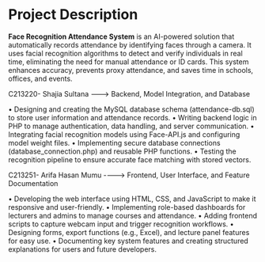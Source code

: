 # Project Description
 

**Face Recognition Attendance System** is an AI-powered solution that automatically records attendance by identifying faces through a camera. It uses facial recognition algorithms to detect and verify individuals in real time, eliminating the need for manual attendance or ID cards. This system enhances accuracy, prevents proxy attendance, and saves time in schools, offices, and events.

 C213220- Shajia Sultana ---> Backend, Model Integration, and Database
 
•	Designing and creating the MySQL database schema (attendance-db.sql) to store user information and attendance records.
•	Writing backend logic in PHP to manage authentication, data handling, and server communication.
•	Integrating facial recognition models using Face-API.js and configuring model weight files.
•	Implementing secure database connections (database_connection.php) and reusable PHP functions.
•	Testing the recognition pipeline to ensure accurate face matching with stored vectors.
 
C213251- Arifa Hasan Mumu ----> Frontend, User Interface, and Feature Documentation
 
•	Developing the web interface using HTML, CSS, and JavaScript to make it responsive and user-friendly.
•	Implementing role-based dashboards for lecturers and admins to manage courses and attendance.
•	Adding frontend scripts to capture webcam input and trigger recognition workflows.
•	Designing forms, export functions (e.g., Excel), and lecture panel features for easy use.
•	Documenting key system features and creating structured explanations for users and future developers.
